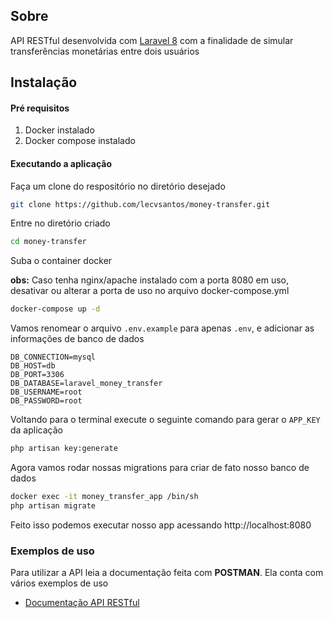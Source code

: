 ## Sobre

API RESTful desenvolvida com [Laravel 8](https://laravel.com/docs/8.x) com a finalidade de simular transferências monetárias entre dois usuários

## Instalação

#### Pré requisitos 

1. Docker instalado
2. Docker compose instalado

#### Executando a aplicação

Faça um clone do respositório no diretório desejado

```bash
git clone https://github.com/lecvsantos/money-transfer.git
```

Entre no diretório criado

```bash
cd money-transfer
```

Suba o container docker

**obs:** Caso tenha nginx/apache instalado com a porta 8080 em uso, desativar ou alterar a porta de uso no arquivo docker-compose.yml

```bash
docker-compose up -d
```

Vamos renomear o arquivo `.env.example` para apenas `.env`, e adicionar as informações de banco de dados

```
DB_CONNECTION=mysql
DB_HOST=db
DB_PORT=3306
DB_DATABASE=laravel_money_transfer
DB_USERNAME=root
DB_PASSWORD=root
```

Voltando para o terminal execute o seguinte comando para gerar o `APP_KEY` da aplicação

```bash
php artisan key:generate
```

Agora vamos rodar nossas migrations para criar de fato nosso banco de dados

```bash
docker exec -it money_transfer_app /bin/sh
php artisan migrate
```

Feito isso podemos executar nosso app acessando http://localhost:8080

### Exemplos de uso

Para utilizar a API leia a documentação feita com **POSTMAN**. Ela conta com vários exemplos de uso

- [Documentação API RESTful](https://documenter.getpostman.com/view/2905290/UVByKWAB)